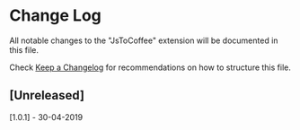 # Change Log

All notable changes to the "JsToCoffee" extension will be documented in this file.

Check [Keep a Changelog](http://keepachangelog.com/) for recommendations on how to structure this file.

## [Unreleased]

[1.0.1] - 30-04-2019